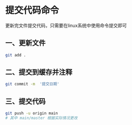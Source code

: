 
# 提交代码命令
更新完文件提交代码，只需要在linux系统中使用命令提交即可
## 一、更新文件

```bash
git add .
```
## 二、提交到缓存并注释

```bash
git commit -m  '提交日期'
```

## 三、提交代码

```bash
git push -u origin main
# 其中 main/master 根据实际情况更改
```
